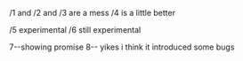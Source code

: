 /1 and /2 and /3 are a mess   /4 is a little better 

/5 experimental /6 still experimental

7--showing promise
8-- yikes i think it introduced some bugs
